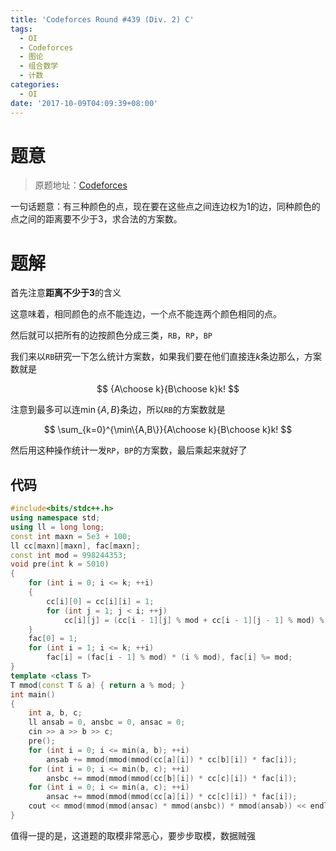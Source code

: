 ```yaml
---
title: 'Codeforces Round #439 (Div. 2) C'
tags:
  - OI
  - Codeforces
  - 图论
  - 组合数学
  - 计数
categories:
  - OI
date: '2017-10-09T04:09:39+08:00'
---
```


# 题意

> 原题地址：[Codeforces](http://codeforces.com/contest/869/problem/C)

一句话题意：有三种颜色的点，现在要在这些点之间连边权为1的边，同种颜色的点之间的距离要不少于3，求合法的方案数。

<!--more-->

# 题解

首先注意**距离不少于3**的含义

这意味着，相同颜色的点不能连边，一个点不能连两个颜色相同的点。

然后就可以把所有的边按颜色分成三类，`RB`，`RP`，`BP`

我们来以`RB`研究一下怎么统计方案数，如果我们要在他们直接连$k$条边那么，方案数就是

$$
{A\choose k}{B\choose k}k!
$$

注意到最多可以连$\min\{A,B\}$条边，所以`RB`的方案数就是

$$
\sum_{k=0}^{\min\{A,B\}}{A\choose k}{B\choose k}k!
$$

然后用这种操作统计一发`RP`，`BP`的方案数，最后乘起来就好了

## 代码

``` cpp
#include<bits/stdc++.h>
using namespace std;
using ll = long long;
const int maxn = 5e3 + 100;
ll cc[maxn][maxn], fac[maxn];
const int mod = 998244353;
void pre(int k = 5010)
{
    for (int i = 0; i <= k; ++i)
    {
        cc[i][0] = cc[i][i] = 1;
        for (int j = 1; j < i; ++j)
            cc[i][j] = (cc[i - 1][j] % mod + cc[i - 1][j - 1] % mod) % mod;
    }
    fac[0] = 1;
    for (int i = 1; i <= k; ++i)
        fac[i] = (fac[i - 1] % mod) * (i % mod), fac[i] %= mod;
}
template <class T>
T mmod(const T & a) { return a % mod; }
int main()
{
    int a, b, c;
    ll ansab = 0, ansbc = 0, ansac = 0;
    cin >> a >> b >> c;
    pre();
    for (int i = 0; i <= min(a, b); ++i)
        ansab += mmod(mmod(mmod(cc[a][i]) * cc[b][i]) * fac[i]);
    for (int i = 0; i <= min(b, c); ++i)
        ansbc += mmod(mmod(mmod(cc[b][i]) * cc[c][i]) * fac[i]);
    for (int i = 0; i <= min(a, c); ++i)
        ansac += mmod(mmod(mmod(cc[a][i]) * cc[c][i]) * fac[i]);
    cout << mmod(mmod(mmod(ansac) * mmod(ansbc)) * mmod(ansab)) << endl;
}
```

值得一提的是，这道题的取模非常恶心，要步步取模，数据贼强
